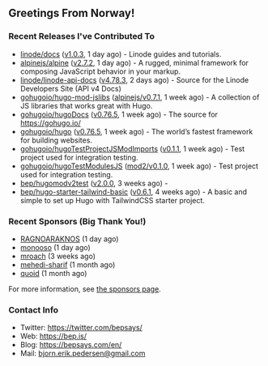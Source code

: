 ## Greetings From Norway!

### Recent Releases I've Contributed To

- [linode/docs](https://github.com/linode/docs) ([v1.0.3](https://github.com/linode/docs/releases/tag/v1.0.3), 1 day ago) - Linode guides and tutorials.
- [alpinejs/alpine](https://github.com/alpinejs/alpine) ([v2.7.2](https://github.com/alpinejs/alpine/releases/tag/v2.7.2), 1 day ago) - A rugged, minimal framework for composing JavaScript behavior in your markup.
- [linode/linode-api-docs](https://github.com/linode/linode-api-docs) ([v4.78.3](https://github.com/linode/linode-api-docs/releases/tag/v4.78.3), 2 days ago) - Source for the Linode Developers Site (API v4 Docs)
- [gohugoio/hugo-mod-jslibs](https://github.com/gohugoio/hugo-mod-jslibs) ([alpinejs/v0.7.1](https://github.com/gohugoio/hugo-mod-jslibs/releases/tag/alpinejs%2Fv0.7.1), 1 week ago) - A collection of JS libraries that works great with Hugo.
- [gohugoio/hugoDocs](https://github.com/gohugoio/hugoDocs) ([v0.76.5](https://github.com/gohugoio/hugoDocs/releases/tag/v0.76.5), 1 week ago) - The source for https://gohugo.io/
- [gohugoio/hugo](https://github.com/gohugoio/hugo) ([v0.76.5](https://github.com/gohugoio/hugo/releases/tag/v0.76.5), 1 week ago) - The world’s fastest framework for building websites.
- [gohugoio/hugoTestProjectJSModImports](https://github.com/gohugoio/hugoTestProjectJSModImports) ([v0.1.1](https://github.com/gohugoio/hugoTestProjectJSModImports/releases/tag/v0.1.1), 1 week ago) - Test project used for integration testing.
- [gohugoio/hugoTestModulesJS](https://github.com/gohugoio/hugoTestModulesJS) ([mod2/v0.1.0](https://github.com/gohugoio/hugoTestModulesJS/releases/tag/mod2%2Fv0.1.0), 1 week ago) - Test project used for integration testing.
- [bep/hugomodv2test](https://github.com/bep/hugomodv2test) ([v2.0.0](https://github.com/bep/hugomodv2test/releases/tag/v2.0.0), 3 weeks ago) - 
- [bep/hugo-starter-tailwind-basic](https://github.com/bep/hugo-starter-tailwind-basic) ([v0.6.1](https://github.com/bep/hugo-starter-tailwind-basic/releases/tag/v0.6.1), 4 weeks ago) - A basic and simple to set up Hugo with TailwindCSS starter project.

### Recent Sponsors (Big Thank You!)

- [RAGNOARAKNOS](https://github.com/RAGNOARAKNOS) (1 day ago)
- [monooso](https://github.com/monooso) (1 day ago)
- [mroach](https://github.com/mroach) (3 weeks ago)
- [mehedi-sharif](https://github.com/mehedi-sharif) (1 month ago)
- [quoid](https://github.com/quoid) (1 month ago)

For more information, see [the sponsors page](https://github.com/sponsors/bep/).


### Contact Info
- Twitter: https://twitter.com/bepsays/
- Web: https://bep.is/
- Blog: https://bepsays.com/en/
- Mail: bjorn.erik.pedersen@gmail.com

